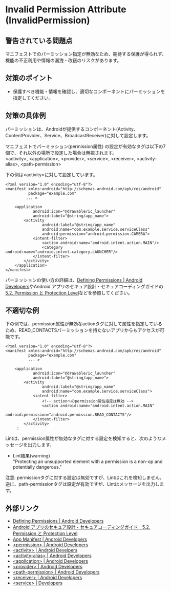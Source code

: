 # Invalid Permission Attribute (InvalidPermission)

## 警告されている問題点

マニフェストでのパーミッション指定が無効なため、期待する保護が得られず、機能の不正利用や情報の漏洩・改竄のリスクがあります。

## 対策のポイント

- 保護すべき機能・情報を確認し、適切なコンポーネントにパーミッションを指定してください。

## 対策の具体例

パーミッションは、Androidが提供するコンポーネント(Activity、ContentProvider、Service、BroadcastReceiver)に対して設定します。

マニフェストでパーミッション(permission属性) の設定が有効なタグは以下の7個で、それ以外の場所で設定した場合は無視されます。  
&lt;activity&gt;, &lt;application&gt;, &lt;provider&gt;, &lt;service&gt;, &lt;receiver&gt;, &lt;activity-alias&gt;, &lt;path-permission&gt;  

下の例は&lt;activity&gt;に対して設定しています。

```
<?xml version="1.0" encoding="utf-8"?>
<manifest xmlns:android="http://schemas.android.com/apk/res/android"
          package="example.com"
         ... >

    <application
            android:icon="@drawable/ic_launcher"
            android:label="@string/app_name">
        <activity
                android:label="@string/app_name"
                android:name="com.example.service.serviceClass"
                android:permission="android.permission.CAMERA">
            <intent-filter>
                <action android:name="android.intent.action.MAIN"/>
                <category android:name="android.intent.category.LAUNCHER"/>
            </intent-filter>
        </activity>
    </application>
</manifest>
```

パーミッションの使い方の詳細は、[Defining Permissions | Android Developers][1]やAndroid アプリのセキュア設計・セキュアコーディングガイドの[5.2. Permission と Protection Level][2]などを参照してください。

## 不適切な例

下の例では、permission属性が無効なactionタグに対して属性を指定しているため、READ_CONTACTSパーミッションを持たないアプリからもアクセスが可能です。

```
<?xml version="1.0" encoding="utf-8"?>
<manifest xmlns:android="http://schemas.android.com/apk/res/android"
          package="example.com"
          ... >

    <application
            android:icon="@drawable/ic_launcher"
            android:label="@string/app_name">
        <activity
                android:label="@string/app_name"
                android:name="com.example.service.serviceClass">
            <intent-filter>
                <!-- actionへのpermission属性指定は無効 -->
                <action android:name="android.intent.action.MAIN"
                        android:permission="android.permission.READ_CONTACTS"/>
            </intent-filter>
        </activity>
     :
```

Lintは、permission属性が無効なタグに対する設定を検知すると、次のようなメッセージを出力します。

- Lint結果(warning)  
  "Protecting an unsupported element with a permission is a non-op and potentially dangerous."

注意: permissionタグに対する設定は無効ですが、Lintはこれを検知しません。逆に、path-permissionタグは設定が有効ですが、Lintはメッセージを出力します。

## 外部リンク

- [Defining Permissions | Android Developers][1]
- [Android アプリのセキュア設計・セキュアコーディングガイド　5.2. Permission と Protection Level][2]  
- [App Manifest | Android Developers][3]
- [&lt;permission&gt; | Android Developers][4]
- [&lt;activity&gt; | Android Develpers][5]
- [&lt;activity-alias&gt; | Android Developers][6]
- [&lt;application&gt; | Android Developers][7]
- [&lt;provider&gt; | Android Developers][8]
- [&lt;path-permission> | Android Developers][9]
- [&lt;receiver&gt; | Android Developers][10]
- [&lt;service&gt; | Developers][11]


[1]:https://developer.android.com/guide/topics/permissions/defining.html
[2]:http://www.jssec.org/dl/android_securecoding/5_how_to_use_security_functions.html#permission%E3%81%A8protection-level
[3]:https://developer.android.com/guide/topics/manifest/manifest-intro.html
[4]:https://developer.android.com/guide/topics/manifest/permission-element.html
[5]:https://developer.android.com/guide/topics/manifest/activity-element.html
[6]:https://developer.android.com/guide/topics/manifest/activity-alias-element.html
[7]:https://developer.android.com/guide/topics/manifest/application-element.html
[8]:https://developer.android.com/guide/topics/manifest/provider-element.html
[9]:https://developer.android.com/guide/topics/manifest/path-permission-element.html
[10]:https://developer.android.com/guide/topics/manifest/receiver-element.html
[11]:https://developer.android.com/guide/topics/manifest/service-element.html
